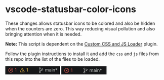 # vscode-statusbar-color-icons
These changes allows statusbar icons to be colored and also be hidden when the counters are zero. This way reducing visual pollution and also bringing attention when it is needed.

**Note:** This script is dependent on the [Custom CSS and JS Loader](https://marketplace.visualstudio.com/items?itemName=be5invis.vscode-custom-css) plugin.

Follow the plugin instructions to install it and add the `css` and `js` files from this repo into the list of the files to be loaded.

![Custom warning+error icons](https://github.com/marcelkohl/vscode-statusbar-color-icons/blob/main/sample/custom-error-warn.png?raw=true)
![Custom error icon](https://github.com/marcelkohl/vscode-statusbar-color-icons/blob/main/sample/custom-error.png?raw=true)
